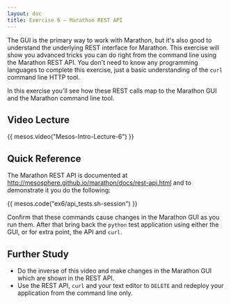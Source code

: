 ```yaml
---
layout: doc
title: Exercise 6 – Marathon REST API
---
```


The GUI is the primary way to work with Marathon, but it's also good to
understand the underlying REST interface for Marathon.  This exercise will show
you advanced tricks you can do right from the command line using the Marathon
REST API.  You don't need to know any programming languages to complete this
exercise, just a basic understanding of the ``curl`` command line HTTP tool.

In this exercise you'll see how these REST calls map to the Marathon GUI and the Marathon
command line tool.

Video Lecture
-------------

{{ mesos.video("Mesos-Intro-Lecture-6") }}


Quick Reference
---------------

The Marathon REST API is documented at http://mesosphere.github.io/marathon/docs/rest-api.html and to demonstrate it you do the following:

{{ mesos.code("ex6/api_tests.sh-session") }}

Confirm that these commands cause changes in the Marathon GUI as you run them.  After that bring back the ``python`` test application using either the GUI, or for extra point, the API and ``curl``.

Further Study
-------------

* Do the inverse of this video and make changes in the Marathon GUI which are shown in the REST API.
* Use the REST API, ``curl`` and your text editor to ``DELETE`` and redeploy your application from the command line only.


